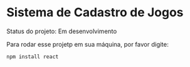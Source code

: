 <h1> Sistema de Cadastro de Jogos </h1>

Status do projeto: Em desenvolvimento

Para rodar esse projetp em sua máquina, por favor digite: 

```
npm install react
```

